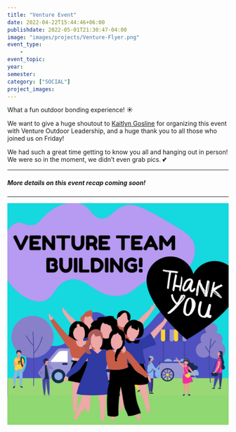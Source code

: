 ```yaml
---
title: "Venture Event"
date: 2022-04-22T15:44:46+06:00
publishdate: 2022-05-01T21:30:47-04:00
image: "images/projects/Venture-Flyer.png"
event_type:
    - 
event_topic:
year: 
semester: 
category: ["SOCIAL"]
project_images: 
---
```


What a fun outdoor bonding experience! ☀️

We want to give a huge shoutout to [Kaitlyn Gosline](https://www.linkedin.com/in/kaitlyn-g-434256116/) for organizing this event with Venture Outdoor Leadership, and a huge thank you to all those who joined us on Friday!

We had such a great time getting to know you all and hanging out in person! We were so in the moment, we didn’t even grab pics. 💕

---
##### More details on this event recap coming soon!
---

![Venture Recap](../../images/projects/Venture-Recap.png)
